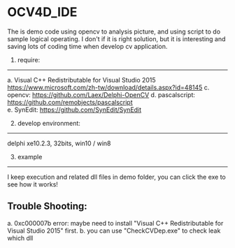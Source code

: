 OCV4D_IDE
=========

The is demo code using opencv to analysis picture, and using script to do sample logical operating. I don't if it is right solution, but it is interesting and saving lots of coding time when develop cv application.
   
1. require:
-----------
a. Visual C++ Redistributable for Visual Studio 2015
   https://www.microsoft.com/zh-tw/download/details.aspx?id=48145
c. opencv: https://github.com/Laex/Delphi-OpenCV
d. pascalscript: https://github.com/remobjects/pascalscript   
e. SynEdit:  https://github.com/SynEdit/SynEdit

2. develop environment:
-----------------------
delphi xe10.2.3, 32bits, win10 / win8

3. example
----------
I keep execution and related dll files in demo folder, you can click the exe to see how it works!


Trouble Shooting:
-----------------
a. 0xc000007b error: maybe need to install "Visual C++ Redistributable for Visual Studio 2015" first.
b. you can use "CheckCVDep.exe" to check leak which dll 
